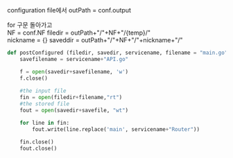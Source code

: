 configuration file에서
outPath = conf.output

for 구문 돌아가고  
NF = conf.NF
filedir = outPath+"/"+NF+"/{temp}/"  
nickname = {}
saveddir = outPath+"/"+NF+"/"+nickname+"/"




```python
def postConfigured (filedir, savedir, servicename, filename = "main.go"):
    savefilename = servicename+"API.go"

    f = open(savedir+savefilename, 'w')
    f.close()
    
    #the input file
    fin = open(filedir+filename,"rt")
    #the stored file
    fout = open(savedir+savefile, "wt")

    for line in fin:
        fout.write(line.replace('main', servicename+"Router"))

    fin.close()
    fout.close()

```
